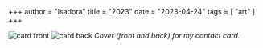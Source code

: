+++
author = "Isadora"
title = "2023"
date = "2023-04-24"
tags = [
    "art"
]
+++

![card front](/images/card_front.png)
![card back](/images/card_back.png)
_Cover (front and back) for my contact card._